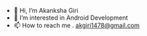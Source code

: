 - 👋 Hi, I’m Akanksha Giri
- 👀 I’m interested in Android Development 
- 📫 How to reach me . akgiri1478@gmail.com
